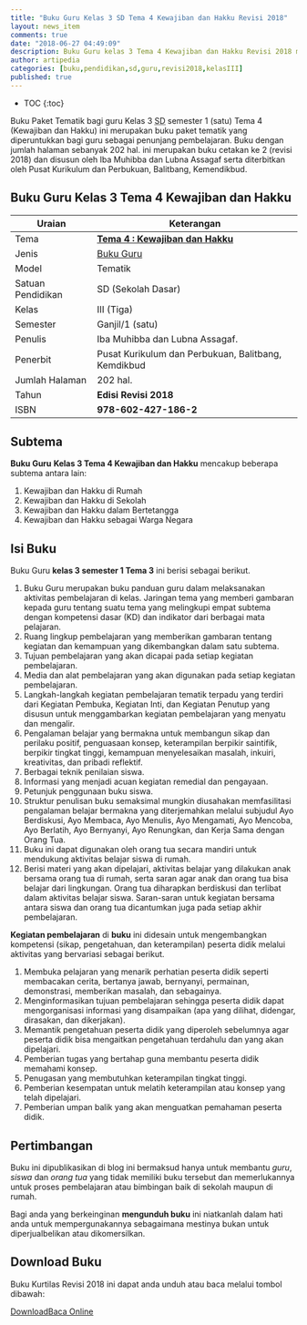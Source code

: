 ```yaml
---
title: "Buku Guru Kelas 3 SD Tema 4 Kewajiban dan Hakku Revisi 2018"
layout: news_item
comments: true
date: "2018-06-27 04:49:09"
description: Buku Guru kelas 3 Tema 4 Kewajiban dan Hakku Revisi 2018 merupakan buku paket tematik kurikulum 2013 revisi 2018 terdiri dari 4 subTema 1. Kewajiban dan Hakku di Rumah, 2. Kewajiban dan Hakku di Sekolah, 3. Kewajiban dan Hakku dalam Bertetangga, 4. Kewajiban dan Hakku sebagai Warga Negara.
author: artipedia
categories: [buku,pendidikan,sd,guru,revisi2018,kelasIII]
published: true
---
```

* TOC
{:toc}

<script type="application/ld+json">
{
  "@context":"http://schema.org",
  "@type":"Book",
  "name" : "{{ page.title }}",
  "author": {
    "@type":"Person",
    "name":"Iba Muhibba dan Lubna Assagaf."
  },
  "url" : "{{ site.url }}{{ page.url }}",
  "workExample" : [{
    "@type": "Book",
    "isbn": "978-602-427-186-2",
    "bookEdition": "Revisi 2018",
    "bookFormat": "http://schema.org/Hardcover",
    "potentialAction":{
    "@type":"ReadAction",
    "target":
      {
        "@type":"EntryPoint",
        "urlTemplate":"{{ site.url }}{{ page.url }}",
        "actionPlatform":[
          "http://schema.org/DesktopWebPlatform",
          "http://schema.org/IOSPlatform",
          "http://schema.org/AndroidPlatform"
        ]
      }
      }
    }
    ]
    }
 
</script>

Buku Paket Tematik bagi guru Kelas 3 <acronym title="Sekolah Dasar">SD</acronym> semester 1 (satu) Tema 4 (Kewajiban dan Hakku) ini merupakan buku paket tematik yang diperuntukkan bagi guru sebagai penunjang pembelajaran. Buku dengan jumlah halaman sebanyak 202 hal. ini merupakan buku cetakan ke 2 (revisi 2018) dan disusun oleh Iba Muhibba dan Lubna Assagaf serta diterbitkan oleh Pusat Kurikulum dan Perbukuan, Balitbang, Kemendikbud. 

## Buku Guru Kelas 3 Tema 4 Kewajiban dan Hakku

|Uraian|Keterangan|
| --- | --- |
|Tema|<a href="/wiki/buku-guru-kelas-3-kurtilas-tema-3-revisi-2018.html" title="Buku Guru Kelas 3 semester 1 Tema 4 Kewajiban dan Hakku K13 Revisi 2018"><strong>Tema 4 : Kewajiban dan Hakku</strong></a>|
|Jenis|<a href="/buku" title="Buku Guru" target="_blank">Buku Guru</a>|
|Model|Tematik|
|Satuan Pendidikan|SD (Sekolah Dasar)|
Kelas|III (Tiga)|
|Semester|Ganjil/1 (satu)|
Penulis|Iba Muhibba dan Lubna Assagaf.|
|Penerbit|Pusat Kurikulum dan Perbukuan, Balitbang, Kemdikbud|
|Jumlah Halaman|202 hal.|
|Tahun|<strong>Edisi Revisi 2018</strong>|
|ISBN|<strong>978-602-427-186-2</strong>|

## Subtema
<strong>Buku Guru</strong> <strong>Kelas 3 Tema 4 Kewajiban dan Hakku</strong> mencakup beberapa subtema antara lain: 
1. Kewajiban dan Hakku di Rumah
2. Kewajiban dan Hakku di Sekolah
3. Kewajiban dan Hakku dalam Bertetangga
4. Kewajiban dan Hakku sebagai Warga Negara

## Isi Buku
Buku Guru <b>kelas 3 semester 1 Tema 3</b> ini berisi sebagai berikut.
1. Buku Guru merupakan buku panduan guru dalam melaksanakan aktivitas pembelajaran di kelas. Jaringan tema yang memberi gambaran kepada guru tentang suatu tema yang melingkupi empat subtema dengan kompetensi dasar (KD) dan indikator dari berbagai mata pelajaran.
2. Ruang lingkup pembelajaran yang memberikan gambaran tentang kegiatan dan kemampuan yang dikembangkan dalam satu subtema.
3. Tujuan pembelajaran yang akan dicapai pada setiap kegiatan pembelajaran.
4. Media dan alat pembelajaran yang akan digunakan pada setiap kegiatan pembelajaran.
5. Langkah-langkah kegiatan pembelajaran tematik terpadu yang terdiri dari Kegiatan Pembuka, Kegiatan Inti, dan Kegiatan Penutup yang disusun untuk menggambarkan kegiatan pembelajaran yang menyatu dan mengalir.
6. Pengalaman belajar yang bermakna untuk membangun sikap dan perilaku positif, penguasaan konsep, keterampilan berpikir saintifik, berpikir tingkat tinggi, kemampuan menyelesaikan masalah, inkuiri, kreativitas, dan pribadi reflektif.
7. Berbagai teknik penilaian siswa.
8. Informasi yang menjadi acuan kegiatan remedial dan pengayaan.
9. Petunjuk penggunaan buku siswa.
10. Struktur penulisan buku semaksimal mungkin diusahakan memfasilitasi pengalaman belajar bermakna yang diterjemahkan melalui subjudul Ayo Berdiskusi, Ayo Membaca, Ayo Menulis, Ayo Mengamati, Ayo Mencoba, Ayo Berlatih, Ayo Bernyanyi, Ayo Renungkan, dan Kerja Sama dengan Orang Tua.
11. Buku ini dapat digunakan oleh orang tua secara mandiri untuk mendukung aktivitas belajar siswa di rumah.
12. Berisi materi yang akan dipelajari, aktivitas belajar yang dilakukan anak bersama orang tua di rumah, serta saran agar anak dan orang tua bisa belajar dari lingkungan. Orang tua diharapkan berdiskusi dan terlibat dalam aktivitas belajar siswa. Saran-saran untuk kegiatan bersama antara siswa dan orang tua dicantumkan juga pada setiap akhir pembelajaran.


<b>Kegiatan pembelajaran</b> di <b>buku</b> ini didesain untuk mengembangkan kompetensi (sikap, pengetahuan, dan keterampilan) peserta didik melalui aktivitas yang bervariasi sebagai berikut.
<ol><li>Membuka pelajaran yang menarik perhatian peserta didik seperti membacakan cerita, bertanya jawab, bernyanyi, permainan, demonstrasi, memberikan masalah, dan sebagainya.</li><li>Menginformasikan tujuan pembelajaran sehingga peserta didik dapat mengorganisasi informasi yang disampaikan (apa yang dilihat, didengar, dirasakan, dan dikerjakan).</li><li>Memantik pengetahuan peserta didik yang diperoleh sebelumnya agar peserta didik bisa mengaitkan pengetahuan terdahulu dan yang akan dipelajari.</li><li>Pemberian tugas yang bertahap guna membantu peserta didik memahami konsep.</li><li>Penugasan yang membutuhkan keterampilan tingkat tinggi.</li><li>Pemberian kesempatan untuk melatih keterampilan atau konsep yang telah dipelajari.</li><li>Pemberian umpan balik yang akan menguatkan pemahaman peserta didik.</li></ol>
  
## Pertimbangan
Buku ini dipublikasikan di blog ini bermaksud hanya untuk membantu _guru_, _siswa_ dan _orang tua_ yang tidak memiliki buku tersebut dan memerlukannya untuk proses pembelajaran atau bimbingan baik di sekolah maupun di rumah.

Bagi anda yang berkeinginan <b>mengunduh buku</b> ini niatkanlah dalam hati anda untuk mempergunakannya sebagaimana mestinya bukan untuk diperjualbelikan atau dikomersilkan.
  
## Download Buku
Buku Kurtilas Revisi 2018 ini dapat anda unduh atau baca melalui tombol dibawah:
<p class="center"><a class="button download" href="https://docs.google.com/uc?export=download&id=1HcPIibUht5mFq7EqEYk3XFc45CqsBTo8" rel="nofollow" target="_blank" title="Download">Download</a><a class="button demo open-dialog" href="https://drive.google.com/file/d/1HcPIibUht5mFq7EqEYk3XFc45CqsBTo8/preview" Title="Baca Online" rel="nofollow">Baca Online</a></p>
